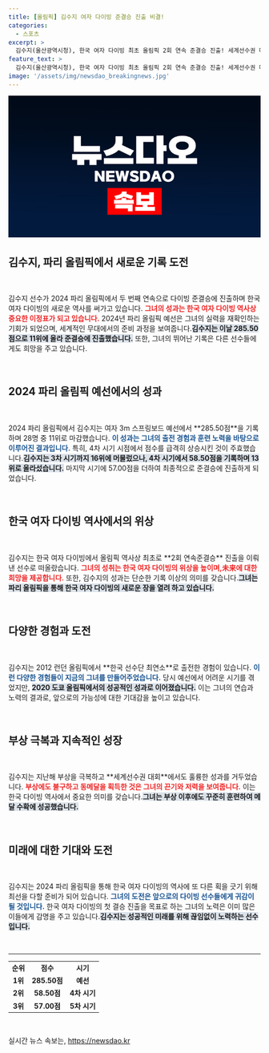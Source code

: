 ```yaml
---
title: [올림픽] 김수지 여자 다이빙 준결승 진출 비결!
categories:
  - 스포츠
excerpt: >
  김수지(울산광역시청), 한국 여자 다이빙 최초 올림픽 2회 연속 준결승 진출! 세계선수권 메달리스트로서 도전의 아이콘인 그녀가 결승 무대에 오를 수 있을까? 팬들의 응원이 절실합니다!
feature_text: >
  김수지(울산광역시청), 한국 여자 다이빙 최초 올림픽 2회 연속 준결승 진출! 세계선수권 메달리스트로서 도전의 아이콘인 그녀가 결승 무대에 오를 수 있을까? 팬들의 응원이 절실합니다!
image: '/assets/img/newsdao_breakingnews.jpg'
---
```


<p><img src="/assets/img/newsdao_breakingnews.jpg" alt="bookingtag 속보" /></p>

<h2 data-ke-size="size26">김수지, 파리 올림픽에서 새로운 기록 도전</h2>

<p data-ke-size="size16">&nbsp;</p>

<p data-ke-size="size16">김수지 선수가 2024 파리 올림픽에서 두 번째 연속으로 다이빙 준결승에 진출하며 한국 여자 다이빙의 새로운 역사를 써가고 있습니다. <b><span style="color: #ee2323;">그녀의 성과는 한국 여자 다이빙 역사상 중요한 이정표가 되고 있습니다.</span></b> 2024년 파리 올림픽 예선은 그녀의 실력을 재확인하는 기회가 되었으며, 세계적인 무대에서의 준비 과정을 보여줍니다.<b><span style="background-color: #21538527;">김수지는 이날 285.50점으로 11위에 올라 준결승에 진출했습니다.</span></b> 또한, 그녀의 뛰어난 기록은 다른 선수들에게도 희망을 주고 있습니다.</p>

<p data-ke-size="size16">&nbsp;</p>

<h2 data-ke-size="size26">2024 파리 올림픽 예선에서의 성과</h2>

<p data-ke-size="size16">&nbsp;</p>

<p data-ke-size="size16">2024 파리 올림픽에서 김수지는 여자 3m 스프링보드 예선에서 **285.50점**을 기록하며 28명 중 11위로 마감했습니다. <b><span style="color: #1a5490;">이 성과는 그녀의 출전 경험과 훈련 노력을 바탕으로 이루어진 결과입니다.</span></b> 특히, 4차 시기 시점에서 점수를 급격히 상승시킨 것이 주효했습니다.<b><span style="background-color: #21538527;">김수지는 3차 시기까지 16위에 머물렀으나, 4차 시기에서 58.50점을 기록하며 13위로 올라섰습니다.</span></b> 마지막 시기에 57.00점을 더하여 최종적으로 준결승에 진출하게 되었습니다.</p>

<p data-ke-size="size16">&nbsp;</p>

<h2 data-ke-size="size26">한국 여자 다이빙 역사에서의 위상</h2>

<p data-ke-size="size16">&nbsp;</p>

<p data-ke-size="size16">김수지는 한국 여자 다이빙에서 올림픽 역사상 최초로 **2회 연속준결승** 진출을 이뤄낸 선수로 떠올랐습니다. <b><span style="color: #ee2323;">그녀의 성취는 한국 여자 다이빙의 위상을 높이며,未来에 대한 희망을 제공합니다.</span></b> 또한, 김수지의 성과는 단순한 기록 이상의 의미를 갖습니다.<b><span style="background-color: #21538527;">그녀는 파리 올림픽을 통해 한국 여자 다이빙의 새로운 장을 열려 하고 있습니다.</span></b></p>

<p data-ke-size="size16">&nbsp;</p>

<h2 data-ke-size="size26">다양한 경험과 도전</h2>

<p data-ke-size="size16">&nbsp;</p>

<p data-ke-size="size16">김수지는 2012 런던 올림픽에서 **한국 선수단 최연소**로 출전한 경험이 있습니다. <b><span style="color: #1a5490;">이런 다양한 경험들이 지금의 그녀를 만들어주었습니다.</span></b> 당시 예선에서 어려운 시기를 겪었지만, <b><span style="background-color: #21538527;">2020 도쿄 올림픽에서의 성공적인 성과로 이어졌습니다.</span></b> 이는 그녀의 연습과 노력의 결과로, 앞으로의 가능성에 대한 기대감을 높이고 있습니다.</p>

<p data-ke-size="size16">&nbsp;</p>

<h2 data-ke-size="size26">부상 극복과 지속적인 성장</h2>

<p data-ke-size="size16">&nbsp;</p>

<p data-ke-size="size16">김수지는 지난해 부상을 극복하고 **세계선수권 대회**에서도 훌륭한 성과를 거두었습니다. <b><span style="color: #ee2323;">부상에도 불구하고 동메달을 획득한 것은 그녀의 끈기와 저력을 보여줍니다.</span></b> 이는 한국 다이빙 역사에서 중요한 의미를 갖습니다.<b><span style="background-color: #21538527;">그녀는 부상 이후에도 꾸준히 훈련하여 메달 수확에 성공했습니다.</span></b></p>

<p data-ke-size="size16">&nbsp;</p>

<h2 data-ke-size="size26">미래에 대한 기대와 도전</h2>

<p data-ke-size="size16">&nbsp;</p>

<p data-ke-size="size16">김수지는 2024 파리 올림픽을 통해 한국 여자 다이빙의 역사에 또 다른 획을 긋기 위해 최선을 다할 준비가 되어 있습니다. <b><span style="color: #1a5490;">그녀의 도전은 앞으로의 다이빙 선수들에게 귀감이 될 것입니다.</span></b> 한국 여자 다이빙의 첫 결승 진출을 목표로 하는 그녀의 노력은 이미 많은 이들에게 감명을 주고 있습니다.<b><span style="background-color: #21538527;">김수지는 성공적인 미래를 위해 끊임없이 노력하는 선수입니다.</span></b></p>

<p data-ke-size="size16">&nbsp;</p>

<hr>

<table style="width: 100%;">
<tr>
<td style="text-align: center; height: 17px;"><b>순위</b></td>
<td style="text-align: center; height: 17px;"><b>점수</b></td>
<td style="text-align: center; height: 17px;"><b>시기</b></td>
</tr>
<tr>
<td style="text-align: center; height: 17px;"><b>1위</b></td>
<td style="text-align: center; height: 17px;"><b>285.50점</b></td>
<td style="text-align: center; height: 17px;"><b>예선</b></td>
</tr>
<tr>
<td style="text-align: center; height: 17px;"><b>2위</b></td>
<td style="text-align: center; height: 17px;"><b>58.50점</b></td>
<td style="text-align: center; height: 17px;"><b>4차 시기</b></td>
</tr>
<tr>
<td style="text-align: center; height: 17px;"><b>3위</b></td>
<td style="text-align: center; height: 17px;"><b>57.00점</b></td>
<td style="text-align: center; height: 17px;"><b>5차 시기</b></td>
</tr>
</table>

<p data-ke-size="size16">&nbsp;</p>
실시간 뉴스 속보는, <a href="https://newsdao.kr" rel="dofollow">https://newsdao.kr</a>


